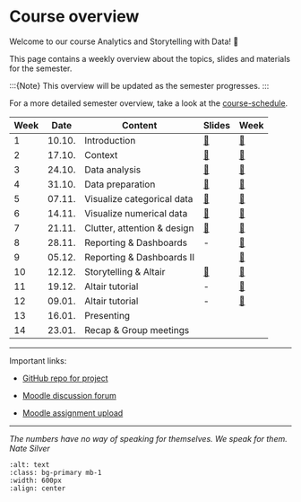 # Course overview

Welcome to our course Analytics and Storytelling with Data! 👋  

This page contains a weekly overview about the topics, slides and materials for the semester.

:::{Note}
This overview will be updated as the semester progresses.
:::

For a more detailed semester overview, take a look at the [course-schedule](../docs/course-schedule.md). 


|	Week	|	Date	|	Content	|	Slides	|	Week	|	
|	---	|	---	|	---	|	---	|	---	|	
|	1	|	10.10.	|	Introduction	|	[📑](https://drive.google.com/file/d/1-G_vOTJatCvM8buEmm5-iqLF-hrYtF7m/view?usp=sharing)	|	[📁](../weeks/week1.md)	|	
|	2	|	17.10.	|	Context	|	[📑](https://drive.google.com/file/d/1-J_F4l5Dfs2m4M45JWrltaKEYtL-gia2/view?usp=sharing)	|	[📁](../weeks/week2.md)	|	
|	3	|	24.10.	|	Data analysis	|	[📑](https://drive.google.com/file/d/1-JwgQtYxAc506Z3dloT8-omYFygwFISz/view?usp=sharing)	|	[📁](../weeks/week3.md)	|	
|	4	|	31.10.	|	Data preparation	|	[📑](https://drive.google.com/file/d/1-m-1hYOlHtk14Wxc3d_-VTVmE23A_I6n/view?usp=sharing)	|	[📁](../weeks/week4.md)	|	
|	5	|	07.11.	|	Visualize categorical data	|	[📑](https://drive.google.com/file/d/104nR1WNUAv0pWWhPzXTZV2IrzbfEGyYZ/view?usp=sharing)	|	[📁](../weeks/week5.md)	|	
|	6	|	14.11.	|	Visualize numerical data	|	[📑](https://drive.google.com/file/d/107DDVHkN56SBL6xpTxZoc6kFkpcW7Jw6/view?usp=sharing)	|	[📁](../weeks/week6.md)	|	
|	7	|	21.11.	|	Clutter, attention & design	|	[📑](https://drive.google.com/file/d/10ACOvGOYkyiYLLfOe9wt6wefqtTy9POf/view?usp=sharing)	|	[📁](../weeks/week7.md)	|	
|	8	|	28.11.	|	Reporting & Dashboards	|	 -	|	[📁](../weeks/week8.md)	|	
|	9	|	05.12.	|	Reporting & Dashboards II	|		|	[📁](../weeks/week9.md)	|	
|	10	|	12.12.	|	Storytelling & Altair	|	[📑](https://drive.google.com/file/d/10V2EDO0xLz-PWcFpoBkD4tXTrXTtVlE-/view?usp=sharing)	|	[📁](../weeks/week10.md)	|	
|	11	|	19.12.	|	Altair tutorial	|	 -	|	[📁](../weeks/week11.md)	|	
|	12	|	09.01.	|	Altair tutorial	|	 -	|	[📁](../weeks/week12.md)	|	
|	13	|	16.01.	|	Presenting	|		|		|	
|	14	|	23.01.	|	Recap & Group meetings	|		|		|		

---

Important links:

- [GitHub repo for project](https://github.com/dst-ws22/project)

- [Moodle discussion forum](https://e-learning.hdm-stuttgart.de/moodle/mod/forum/view.php?id=214818)

- [Moodle assignment upload](https://e-learning.hdm-stuttgart.de/moodle/course/view.php?id=4535#section-1)

---


*The numbers have no way of speaking for themselves. 
We speak for them. Nate Silver*


```{image} ../_static/img/course-overview.png
:alt: text
:class: bg-primary mb-1
:width: 600px
:align: center
```
